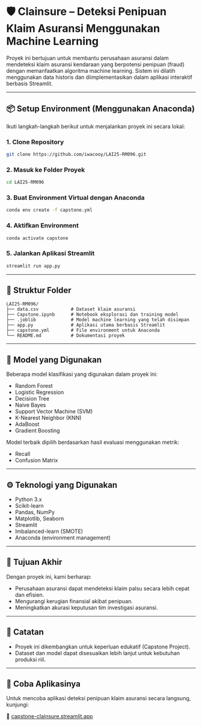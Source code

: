 
# 🛡️ Clainsure – Deteksi Penipuan Klaim Asuransi Menggunakan Machine Learning

Proyek ini bertujuan untuk membantu perusahaan asuransi dalam mendeteksi klaim asuransi kendaraan yang berpotensi penipuan (fraud) dengan memanfaatkan algoritma machine learning. Sistem ini dilatih menggunakan data historis dan diimplementasikan dalam aplikasi interaktif berbasis Streamlit.

---

## 📦 Setup Environment (Menggunakan Anaconda)

Ikuti langkah-langkah berikut untuk menjalankan proyek ini secara lokal:

### 1. Clone Repository
```bash
git clone https://github.com/iwacooy/LAI25-RM096.git
```

### 2. Masuk ke Folder Proyek
```bash
cd LAI25-RM096
```

### 3. Buat Environment Virtual dengan Anaconda
```bash
conda env create -f capstone.yml
```

### 4. Aktifkan Environment
```bash
conda activate capstone
```

### 5. Jalankan Aplikasi Streamlit
```bash
streamlit run app.py
```

---

## 📁 Struktur Folder
```
LAI25-RM096/
├── data.csv            # Dataset klaim asuransi
├── Capstone.ipynb      # Notebook eksplorasi dan training model
├── .joblib             # Model machine learning yang telah disimpan
├── app.py              # Aplikasi utama berbasis Streamlit
├── capstone.yml        # File environment untuk Anaconda
└── README.md           # Dokumentasi proyek
```

---

## 🧠 Model yang Digunakan
Beberapa model klasifikasi yang digunakan dalam proyek ini:

- Random Forest  
- Logistic Regression  
- Decision Tree  
- Naive Bayes  
- Support Vector Machine (SVM)  
- K-Nearest Neighbor (KNN)  
- AdaBoost  
- Gradient Boosting  

Model terbaik dipilih berdasarkan hasil evaluasi menggunakan metrik:
- Recall
- Confusion Matrix

---

## ⚙️ Teknologi yang Digunakan

- Python 3.x  
- Scikit-learn  
- Pandas, NumPy  
- Matplotlib, Seaborn  
- Streamlit  
- Imbalanced-learn (SMOTE)  
- Anaconda (environment management)

---

## 🎯 Tujuan Akhir

Dengan proyek ini, kami berharap:

- Perusahaan asuransi dapat mendeteksi klaim palsu secara lebih cepat dan efisien.  
- Mengurangi kerugian finansial akibat penipuan.  
- Meningkatkan akurasi keputusan tim investigasi asuransi.

---

## 📌 Catatan

- Proyek ini dikembangkan untuk keperluan edukatif (Capstone Project).  
- Dataset dan model dapat disesuaikan lebih lanjut untuk kebutuhan produksi riil.

---

## 🚀 Coba Aplikasinya

Untuk mencoba aplikasi deteksi penipuan klaim asuransi secara langsung, kunjungi:

🔗 [capstone-clainsure.streamlit.app](https://capstone-clainsure.streamlit.app/)

